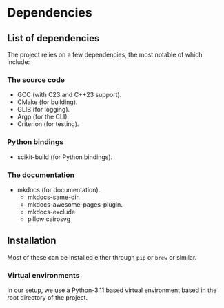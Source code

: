 # Dependencies

## List of dependencies

The project relies on a few dependencies, the most notable of
which include:

### The source code

- GCC (with C23 and C++23 support).
- CMake (for building).
- GLIB (for logging).
- Argp (for the CLI).
- Criterion (for testing).

### Python bindings

- scikit-build (for Python bindings).

### The documentation

- mkdocs (for documentation).
    - mkdocs-same-dir.
    - mkdocs-awesome-pages-plugin.
    - mkdocs-exclude
    - pillow cairosvg

## Installation

Most of these can be installed either through `pip` or `brew`
or similar. 

### Virtual environments

In our setup, we use a Python-3.11 based virtual environment
based in the root directory of the project. 
